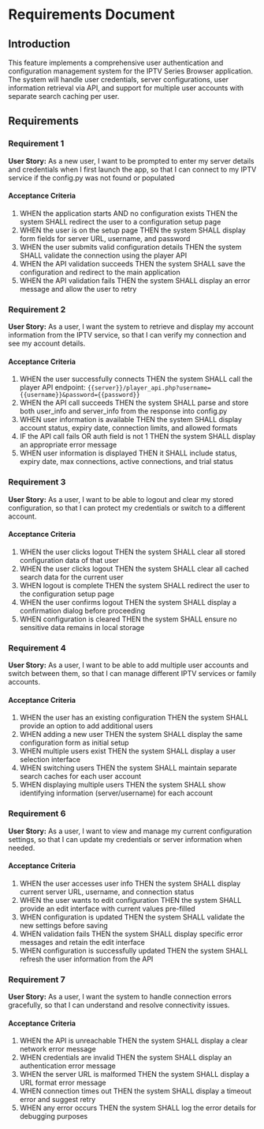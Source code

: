 # Requirements Document

## Introduction

This feature implements a comprehensive user authentication and configuration management system for the IPTV Series Browser application. The system will handle user credentials, server configurations, user information retrieval via API, and support for multiple user accounts with separate search caching per user.

## Requirements

### Requirement 1

**User Story:** As a new user, I want to be prompted to enter my server details and credentials when I first launch the app, so that I can connect to my IPTV service if the config.py was not found or  populated

#### Acceptance Criteria

1. WHEN the application starts AND no configuration exists THEN the system SHALL redirect the user to a configuration setup page
2. WHEN the user is on the setup page THEN the system SHALL display form fields for server URL, username, and password
3. WHEN the user submits valid configuration details THEN the system SHALL validate the connection using the player API
4. WHEN the API validation succeeds THEN the system SHALL save the configuration and redirect to the main application
5. WHEN the API validation fails THEN the system SHALL display an error message and allow the user to retry

### Requirement 2

**User Story:** As a user, I want the system to retrieve and display my account information from the IPTV service, so that I can verify my connection and see my account details.

#### Acceptance Criteria

1. WHEN the user successfully connects THEN the system SHALL call the player API endpoint: `{{server}}/player_api.php?username={{username}}&password={{password}}`
2. WHEN the API call succeeds THEN the system SHALL parse and store both user_info and server_info from the response into config.py
3. WHEN user information is available THEN the system SHALL display account status, expiry date, connection limits, and allowed formats
4. IF the API call fails OR auth field is not 1 THEN the system SHALL display an appropriate error message
5. WHEN user information is displayed THEN it SHALL include status, expiry date, max connections, active connections, and trial status

### Requirement 3

**User Story:** As a user, I want to be able to logout and clear my stored configuration, so that I can protect my credentials or switch to a different account.

#### Acceptance Criteria

1. WHEN the user clicks logout THEN the system SHALL clear all stored configuration data of that user
2. WHEN the user clicks logout THEN the system SHALL clear all cached search data for the current user
3. WHEN logout is complete THEN the system SHALL redirect the user to the configuration setup page
4. WHEN the user confirms logout THEN the system SHALL display a confirmation dialog before proceeding
5. WHEN configuration is cleared THEN the system SHALL ensure no sensitive data remains in local storage

### Requirement 4

**User Story:** As a user, I want to be able to add multiple user accounts and switch between them, so that I can manage different IPTV services or family accounts.

#### Acceptance Criteria

1. WHEN the user has an existing configuration THEN the system SHALL provide an option to add additional users
2. WHEN adding a new user THEN the system SHALL display the same configuration form as initial setup
3. WHEN multiple users exist THEN the system SHALL display a user selection interface
4. WHEN switching users THEN the system SHALL maintain separate search caches for each user account
5. WHEN displaying multiple users THEN the system SHALL show identifying information (server/username) for each account




### Requirement 6

**User Story:** As a user, I want to view and manage my current configuration settings, so that I can update my credentials or server information when needed.

#### Acceptance Criteria

1. WHEN the user accesses user info THEN the system SHALL display current server URL, username, and connection status
2. WHEN the user wants to edit configuration THEN the system SHALL provide an edit interface with current values pre-filled
3. WHEN configuration is updated THEN the system SHALL validate the new settings before saving
4. WHEN validation fails THEN the system SHALL display specific error messages and retain the edit interface
5. WHEN configuration is successfully updated THEN the system SHALL refresh the user information from the API

### Requirement 7

**User Story:** As a user, I want the system to handle connection errors gracefully, so that I can understand and resolve connectivity issues.

#### Acceptance Criteria

1. WHEN the API is unreachable THEN the system SHALL display a clear network error message
2. WHEN credentials are invalid THEN the system SHALL display an authentication error message
3. WHEN the server URL is malformed THEN the system SHALL display a URL format error message
4. WHEN connection times out THEN the system SHALL display a timeout error and suggest retry
5. WHEN any error occurs THEN the system SHALL log the error details for debugging purposes